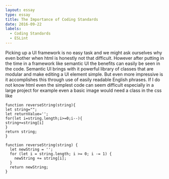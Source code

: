 ```yaml
---
layout: essay
type: essay
title: The Importance of Coding Standards
date: 2016-09-22
labels:
  - Coding Standards
  - ESLint
---
```

Picking up a UI framework is no easy task and we might ask ourselves why even bother when html is honestly not that difficult. However after putting in the time in a framework like semantic UI the benefits can easily be seen in the code. Semantic UI brings with it powerful library of classes that are modular and make editing a UI element simple. But even more impressive is it accomplishes this through use of easily readable English phrases. If I do not know html even the simplest code can seem difficult especially in a large project for example even a basic image would need a class in the css like

```
function reverseString(string){
let string="";
let returnValue='';
for(let i=string.length;i>=0;i--){
string+=string[i]
}
return string;
}
```

```
function reverseString(string) {
  let newString = '';
  for (let i = string.length; i >= 0; i -= 1) {
    newString += string[i];
  }
  return newString;
}
```

